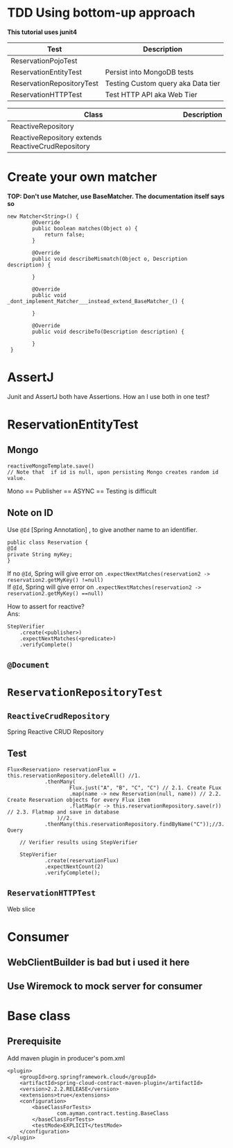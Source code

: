 
# TDD Using bottom-up approach

**This tutorial uses junit4**


|Test|Description|
|---|---|
|ReservationPojoTest||
|ReservationEntityTest|Persist into MongoDB tests|
|ReservationRepositoryTest|Testing Custom query aka Data tier|
|ReservationHTTPTest|Test HTTP API aka Web Tier|


|Class|Description|
|---|---|
|ReactiveRepository||
|ReactiveRepository extends ReactiveCrudRepository||

# Create your own matcher

**TOP: Don't use Matcher, use BaseMatcher. The documentation itself says so**

    new Matcher<String>() {
            @Override
            public boolean matches(Object o) {
                return false;
            }

            @Override
            public void describeMismatch(Object o, Description description) {

            }

            @Override
            public void _dont_implement_Matcher___instead_extend_BaseMatcher_() {

            }

            @Override
            public void describeTo(Description description) {

            }
     }
     
     
# AssertJ

Junit and AssertJ both have Assertions. How an I use both in one test?


# ReservationEntityTest

## Mongo
    reactiveMongoTemplate.save()
    // Note that  if id is null, upon persisting Mongo creates random id value.
Mono == Publisher == ASYNC == Testing is difficult


## Note on ID

Use `@Id` [Spring Annotation] , to give another name to an identifier.

    public class Reservation {
    @Id
    private String myKey;
    }
If no `@Id`, Spring will give error on `.expectNextMatches(reservation2 -> reservation2.getMyKey() !=null)`    
If `@Id`, Spring will give error on `.expectNextMatches(reservation2 -> reservation2.getMyKey() ==null)` 
 


How to assert for reactive?  
Ans:

    StepVerifier
        .create(<publisher>)
        .expectNextMatches(<predicate>)
        .verifyComplete()
    
## `@Document`


# `ReservationRepositoryTest`
## `ReactiveCrudRepository` 
Spring Reactive CRUD Repository

## Test

    Flux<Reservation> reservationFlux = this.reservationRepository.deleteAll() //1.
                .thenMany(
                        Flux.just("A", "B", "C", "C") // 2.1. Create FLux
                        .map(name -> new Reservation(null, name)) // 2.2. Create Reservation objects for every Flux item
                        .flatMap(r -> this.reservationRepository.save(r)) // 2.3. Flatmap and save in database
                    )//2.
                .thenMany(this.reservationRepository.findByName("C"));//3. Query

        // Verifier results using StepVerifier

        StepVerifier
                .create(reservationFlux)
                .expectNextCount(2)
                .verifyComplete();
                
## `ReservationHTTPTest`

Web slice


# Consumer

## WebClientBuilder is bad but i used it here

## Use Wiremock to mock server for consumer



# Base class

## Prerequisite

Add maven plugin in producer's pom.xml
       
    <plugin>
		<groupId>org.springframework.cloud</groupId>
		<artifactId>spring-cloud-contract-maven-plugin</artifactId>
		<version>2.2.2.RELEASE</version>
		<extensions>true</extensions>
		<configuration>
			<baseClassForTests>
					com.ayman.contract.testing.BaseClass
			</baseClassForTests>
			<testMode>EXPLICIT</testMode>
		</configuration>
	</plugin>